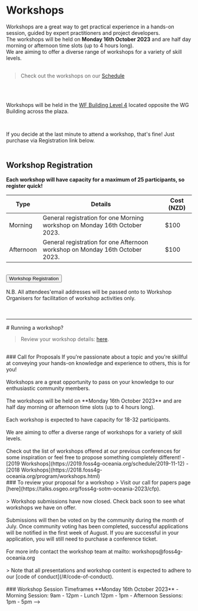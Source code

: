 # Workshops

Workshops are a great way to get practical experience in a hands-on session, guided by expert practitioners and project developers.
<br /> 
The workshops will be held on **Monday 16th October 2023** and are half day morning or
afternoon time slots (up to 4 hours long).
<br />
We are aiming to offer a diverse range of workshops for a variety of skill levels.
<br/><br />

> Check out the workshops on our [Schedule](https://2023.foss4g-oceania.org/#/program)

<br /><br />

Workshops will be held in the [WF Building Level 4](https://use.mazemap.com/#v=1&config=AUT&zlevel=4&center=174.765377,-36.853580&zoom=20.3&campusid=103) located opposite the WG Building across the plaza. 

<br />

If you decide at the last minute to attend a workshop, that's fine! Just purchase via Registration link below. 
<br /><br />


## Workshop Registration

**Each workshop will have capacity for a maximum of 25 participants, so register quick!**

| Type                  | Details                                                                                                                   | Cost (NZD) |
| --------------------- | ------------------------------------------------------------------------------------------------------------------------- | ---------- |
| Morning               | General registration for one Morning workshop on Monday 16th October 2023.                                                | $100       |
| Afternoon             | General registration for one Afternoon workshop on Monday 16th October 2023.                                              | $100       |


<br />
<button target="https://ti.to/osgeo-oceania/foss4g-sotm-oceania-2023-workshops">
    Workshop Registration
</button>
<br /><br />
N.B. All attendees'email addresses will be passed onto to Workshop Organisers for facilitation of workshop activities only. 
<br /><br /><br />
<hr />
# Running a workshop?
<br />


> Review your workshop details: [here](https://talks.osgeo.org/foss4g-sotm-oceania-2023/cfp).


<!-->
<br />
### Call for Proposals

If you're passionate about a topic and you're skillful at conveying your hands-on knowledge and
experience to others, this is for you!
<br /><br />
Workshops are a great opportunity to pass on your knowledge to our enthusiastic community
members.
<br /><br />
The workshops will be held on **Monday 16th October 2023** and are half day morning or
afternoon time slots (up to 4 hours long).
<br /><br />
Each workshop is expected to have capacity for 18-32 participants.
<br /><br />
We are aiming to offer a diverse range of workshops for a variety of skill levels.
<br /><br />
Check out the list of workshops offered at our previous conferences for some inspiration or feel free
to propose something completely different!

- [2019 Workshops](https://2019.foss4g-oceania.org/schedule/2019-11-12)
- [2018 Workshops](https://2018.foss4g-oceania.org/program/workshops.html)

<br />
### To review your proposal for a workshop

> Visit our call for papers page [here](https://talks.osgeo.org/foss4g-sotm-oceania-2023/cfp).

<br /><br />
> Workshop submissions have now closed. Check back soon to see what workshops we have on offer. 

<br /><br />
Submissions will then be voted on by the community during the month of July. Once community voting has been completed, successful applications will be notified in the first week of August. If you are successful in your application, you will still need to purchase a conference ticket.
<br /><br />
For more info contact the workshop team at mailto: workshops@foss4g-oceania.org
<br /><br />

> Note that all presentations and workshop content is expected to adhere to our [code of conduct](/#/code-of-conduct).

<br /><br />
### Workshop Session Timeframes

**Monday 16th October 2023**
- Morning Session: 9am - 12pm
- Lunch 12pm - 1pm
- Afternoon Sessions: 1pm - 5pm
-->
